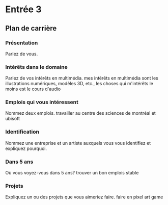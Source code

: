 # Entrée 3
## Plan de carrière

### Présentation
Parlez de vous. 

### Intérêts dans le domaine
Parlez de vos intérêts en multimédia. 
mes intérêts en multimédia sont les illustrations numériques, modèles 3D, etc., les choses qui m'intérêts le moins est le cours d'audio
### Emplois qui vous intéressent
Nommez deux emplois.
travailler au centre des sciences de montréal et ubisoft
### Identification
Nommez une entreprise et un artiste auxquels vous vous identifiez et expliquez pourquoi. 

### Dans 5 ans
Où vous voyez-vous dans 5 ans? 
trouver un bon emplois stable
### Projets
Expliquez un ou des projets que vous aimeriez faire. 
faire en pixel art game
